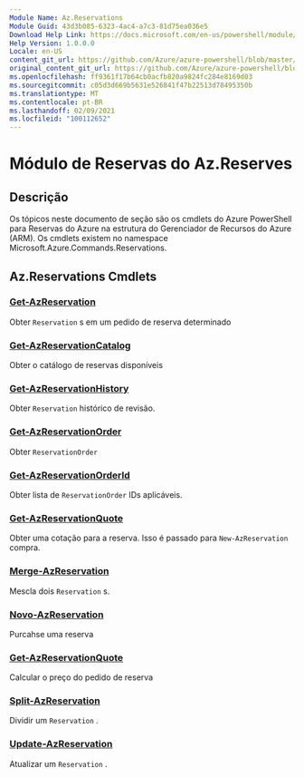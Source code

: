 ```yaml
---
Module Name: Az.Reservations
Module Guid: 43d3b085-6323-4ac4-a7c3-81d75ea036e5
Download Help Link: https://docs.microsoft.com/en-us/powershell/module/az.reservations
Help Version: 1.0.0.0
Locale: en-US
content_git_url: https://github.com/Azure/azure-powershell/blob/master/src/Reservations/Reservations/help/Az.Reservations.md
original_content_git_url: https://github.com/Azure/azure-powershell/blob/master/src/Reservations/Reservations/help/Az.Reservations.md
ms.openlocfilehash: ff9361f17b64cb0acfb820a9824fc284e8169d03
ms.sourcegitcommit: c05d3d669b5631e526841f47b22513d78495350b
ms.translationtype: MT
ms.contentlocale: pt-BR
ms.lasthandoff: 02/09/2021
ms.locfileid: "100112652"
---
```

# Módulo de Reservas do Az.Reserves
## Descrição
Os tópicos neste documento de seção são os cmdlets do Azure PowerShell para Reservas do Azure na estrutura do Gerenciador de Recursos do Azure (ARM). Os cmdlets existem no namespace Microsoft.Azure.Commands.Reservations.

## Az.Reservations Cmdlets
### [Get-AzReservation](Get-AzReservation.md)
Obter `Reservation` s em um pedido de reserva determinado

### [Get-AzReservationCatalog](Get-AzReservationCatalog.md)
Obter o catálogo de reservas disponíveis

### [Get-AzReservationHistory](Get-AzReservationHistory.md)
Obter `Reservation` histórico de revisão.

### [Get-AzReservationOrder](Get-AzReservationOrder.md)
Obter `ReservationOrder`

### [Get-AzReservationOrderId](Get-AzReservationOrderId.md)
Obter lista de `ReservationOrder` IDs aplicáveis.

### [Get-AzReservationQuote](Get-AzReservationQuote.md)
Obter uma cotação para a reserva. Isso é passado para `New-AzReservation` compra.

### [Merge-AzReservation](Merge-AzReservation.md)
Mescla dois `Reservation` s.

### [Novo-AzReservation](New-AzReservation.md)
Purcahse uma reserva

### [Get-AzReservationQuote](Get-AzReservationQuote.md)
Calcular o preço do pedido de reserva

### [Split-AzReservation](Split-AzReservation.md)
Dividir um `Reservation` .

### [Update-AzReservation](Update-AzReservation.md)
Atualizar um `Reservation` .

